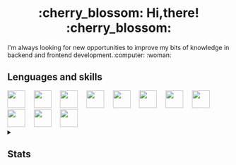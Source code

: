 <div align="center">
  <h1> :cherry_blossom: Hi,there! :cherry_blossom:</h1>	
</div>
<div>
  <p> I'm always looking for new opportunities to improve my bits of knowledge in backend and frontend development.:computer: 	:woman: </p>
  <h2>Lenguages and skills</h2>
  <img width=40px src="https://cdn.jsdelivr.net/gh/devicons/devicon/icons/java/java-original.svg" /> &nbsp;&nbsp;&nbsp;
  <img width=40px src="https://cdn.jsdelivr.net/gh/devicons/devicon/icons/javascript/javascript-original.svg" /> &nbsp;&nbsp;&nbsp;
  <img width=40px src="https://cdn.jsdelivr.net/gh/devicons/devicon/icons/html5/html5-original.svg" /> &nbsp;&nbsp;&nbsp;
  <img width=40px src="https://cdn.jsdelivr.net/gh/devicons/devicon/icons/css3/css3-original.svg" /> &nbsp;&nbsp;&nbsp;
  <img width=40px src="https://cdn.jsdelivr.net/gh/devicons/devicon/icons/mysql/mysql-plain.svg" /> &nbsp;&nbsp;&nbsp;
  <img width=40px src="https://cdn.jsdelivr.net/gh/devicons/devicon/icons/sqlite/sqlite-original.svg" /> &nbsp;&nbsp;&nbsp;
  <img width=40px src="https://cdn.jsdelivr.net/gh/devicons/devicon/icons/android/android-plain.svg" /> &nbsp;&nbsp;&nbsp;
  <img width=40px src="https://cdn.jsdelivr.net/gh/devicons/devicon/icons/figma/figma-original.svg" /> &nbsp;&nbsp;&nbsp;
  <img width=40px src="https://cdn.jsdelivr.net/gh/devicons/devicon/icons/xd/xd-plain.svg" /> &nbsp;&nbsp;&nbsp;
  <img width=40px src="https://cdn.jsdelivr.net/gh/devicons/devicon/icons/bootstrap/bootstrap-original.svg" /> &nbsp;&nbsp;&nbsp;
  <img width=40px src="https://cdn.jsdelivr.net/gh/devicons/devicon/icons/git/git-original.svg" /> &nbsp;&nbsp;&nbsp;
  </br>
  <details>
  <summary><h2>Stats</h2></summary>
  <img src="https://github-readme-stats.vercel.app/api?username=alejandraorozcoa&show_icons=true&locale=en" alt="alejandraorozcoa" />
  <img src="https://github-readme-stats.vercel.app/api/top-langs?username=alejandraorozcoa&show_icons=true&locale=en&layout=compact" alt="alejandraorozcoa" />
  </details>
  <div align="center">
  </div>
</div>
